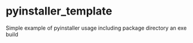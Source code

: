 # pyinstaller_template
Simple example of pyinstaller usage including package directory an exe build
